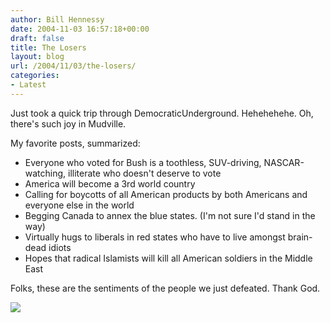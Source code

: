```yaml
---
author: Bill Hennessy
date: 2004-11-03 16:57:18+00:00
draft: false
title: The Losers
layout: blog
url: /2004/11/03/the-losers/
categories:
- Latest
---
```


Just took a quick trip through DemocraticUnderground. Hehehehehe. Oh, there's such joy in Mudville. 




My favorite posts, summarized:





  * Everyone who voted for Bush is a toothless, SUV-driving, NASCAR-watching, illiterate who doesn't deserve to vote
  * America will become a 3rd world country
  * Calling for boycotts of all American products by both Americans and everyone else in the world
  * Begging Canada to annex the blue states. (I'm not sure I'd stand in the way)
  * Virtually hugs to liberals in red states who have to live amongst brain-dead idiots
  * Hopes that radical Islamists will kill all American soldiers in the Middle East


Folks, these are the sentiments of the people we just defeated. Thank God. 

![](https://blog.billhennessy.com/aggbug.aspx?PostID=521)

